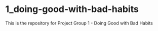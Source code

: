 # 1_doing-good-with-bad-habits
This is the repository for Project Group 1 - Doing Good with Bad Habits

